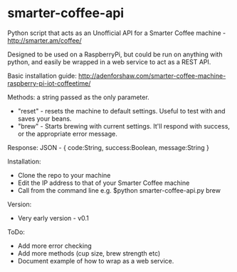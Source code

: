 # smarter-coffee-api
Python script that acts as an Unofficial API for a Smarter Coffee machine - http://smarter.am/coffee/

Designed to be used on a RaspberryPi, but could be run on anything with python, and easily be wrapped in a web service to act as a REST API.

Basic installation guide: http://adenforshaw.com/smarter-coffee-machine-raspberry-pi-iot-coffeetime/

Methods: a string passed as the only parameter.
- "reset" - resets the machine to default settings. Useful to test with and saves your beans.
- "brew" - Starts brewing with current settings. It'll respond with success, or the appropriate error message.

Response:
JSON - { code:String, success:Boolean, message:String }

Installation:
- Clone the repo to your machine
- Edit the IP address to that of your Smarter Coffee machine
- Call from the command line e.g. $python smarter-coffee-api.py brew

Version:
- Very early version - v0.1

ToDo:
- Add more error checking
- Add more methods (cup size, brew strength etc)
- Document example of how to wrap as a web service.
